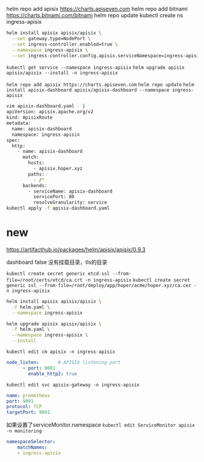 helm repo add apisix https://charts.apiseven.com
helm repo add bitnami https://charts.bitnami.com/bitnami
helm repo update
kubectl create ns ingress-apisix
```bash
helm install apisix apisix/apisix \
  --set gateway.type=NodePort \
  --set ingress-controller.enabled=true \
  --namespace ingress-apisix \
  --set ingress-controller.config.apisix.serviceNamespace=ingress-apisix
```
`kubectl get service --namespace ingress-apisix`
`helm upgrade apisix apisix/apisix --install -n ingress-apisix`

`helm repo add apisix https://charts.apiseven.com`
`helm repo update`
`helm install apisix-dashboard apisix/apisix-dashboard --namespace ingress-apisix`
```bash
vim apisix-dashboard.yaml - |
apiVersion: apisix.apache.org/v2
kind: ApisixRoute
metadata:
  name: apisix-dashboard
  namespace: ingress-apisix
spec:
  http:
    - name: apisix-dashboard
      match:
        hosts:
          - apisix.hoper.xyz
        paths:
          - /*
      backends:
        - serviceName: apisix-dashboard
          servicePort: 80
          resolveGranularity: service
kubectl apply -f apisix-dashboard.yaml
```


# new
https://artifacthub.io/packages/helm/apisix/apisix/0.9.3

dashboard false 没有挂载目录，tls的目录

`kubectl create secret generic etcd-ssl --from-file=/root/certs/etcd/ca.crt -n ingress-apisix`
`kubectl create secret generic ssl --from-file=/root/deploy/app/hoper/acme/hoper.xyz/ca.cer -n ingress-apisix`

```bash
helm install apisix apisix/apisix \
  -f helm.yaml \
  --namespace ingress-apisix
```
```bash
helm upgrade apisix apisix/apisix \
  -f helm.yaml \
  --namespace ingress-apisix \
  --install
```

`kubectl edit cm apisix -n ingress-apisix`
```yaml
node_listen:       # APISIX listening port
      - port: 9081
        enable_http2: true
```
`kubectl edit svc apisix-gateway -n ingress-apisix`
```yaml
name: prometheus
port: 9091
protocol: TCP
targetPort: 9091
```
如果设置了serviceMonitor.namespace
`kubectl edit ServiceMonitor apisix -n monitoring`
```yaml
namespaceSelector:
    matchNames:
    - ingress-apisix
```